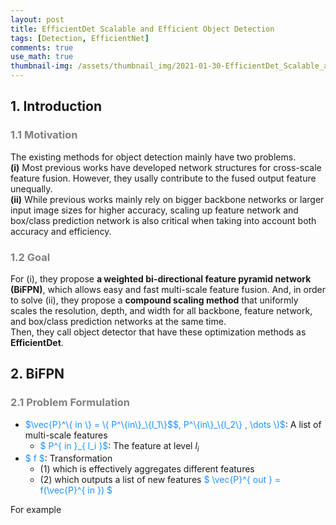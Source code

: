 ```yaml
---
layout: post
title: EfficientDet Scalable and Efficient Object Detection
tags: [Detection, EfficientNet]
comments: true
use_math: true
thumbnail-img: /assets/thumbnail_img/2021-01-30-EfficientDet_Scalable_and_Efficient_Object_Detection/post.PNG
---
```


## 1. Introduction   
### <span style="color:gray"> 1.1 Motivation </span>

The existing methods for object detection mainly have two problems.  
**(i)** Most previous works have developed network structures for cross-scale feature fusion. However, they usally contribute to the fused output feature unequally.  
**(ii)** While previous works mainly rely on bigger backbone networks or larger input image sizes for higher accuracy, scaling up feature network and box/class prediction network is also critical when taking into account both accuracy and efficiency. 

### <span style="color:gray"> 1.2 Goal </span>

For (i), they propose **a weighted bi-directional feature pyramid network (BiFPN)**, which allows easy and fast multi-scale feature fusion. And, in order to solve (ii), they propose a **compound scaling method** that uniformly scales the resolution, depth, and width for all backbone, feature network, and box/class prediction networks at the same time.  
Then, they call object detector that have these optimization methods as **EfficientDet**.


## 2. BiFPN

### <span style="color:gray"> 2.1 Problem Formulation </span>

- <span style="color:DodgerBlue">$\vec{P}^\{ in \} = \( P^\{in\}_\{l_1\}$</span><span style="color:DodgerBlue">$,  P^\{in\}_\{l_2\} , \dots \)$</span>: A list of multi-scale features
	- <span style="color:DodgerBlue">$ P^\{ in \}_\{ l_i \}$</span>: The feature at level $l_i$
- <span style="color:DodgerBlue">$ f $</span>: Transformation
	- (1) which is effectively aggregates different features
	- (2) which outputs a list of new features <span style="color:DodgerBlue">$ \vec{P}^\{ out \} = f(\vec{P}^\{ in \}) $</span>


For example